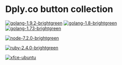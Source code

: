 # Dply.co button collection


[![golang-1.9.2-brightgreen](https://img.shields.io/badge/golang-1.9.2-brightgreen.svg)](https://dply.co/b/Hmgep6er)
[![golang-1.8-brightgreen](https://img.shields.io/badge/golang-1.8-brightgreen.svg)](https://dply.co/b/L0IEeAGq)
[![golang-1.73-brightgreen](https://img.shields.io/badge/golang-1.73-brightgreen.svg)](https://dply.co/b/OUi7QPnZ) 

[![node-7.2.0-brightgreen](https://img.shields.io/badge/node-7.2.0-brightgreen.svg)](https://dply.co/b/jL0bkTwe)

[![ruby-2.4.0-brightgreen](https://img.shields.io/badge/ruby-2.4.0-brightgreen.svg)](https://dply.co/b/4QMC2Wrf)

[![xfce-ubuntu](https://img.shields.io/badge/xfce-ubuntu-brightgreen.svg)](https://dply.co/b/m7kh2gXY)


